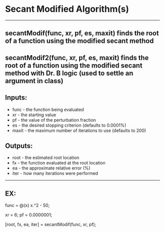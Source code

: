 # Secant Modified Algorithm(s)
---
## secantModif(func, xr, pf, es, maxit) finds the root of a function using the modified secant method

## secantModif2(func, xr, pf, es, maxit) finds the root of a function using the modified secant method with Dr. B logic (used to settle an argument in class)

## Inputs:
* func - the function being evaluated
* xr - the starting value
* pf - the value of the perturbation fraction
* es - the desired stopping criterion (defaults to 0.0001%)
* maxit - the maximum number of iterations to use (defaults to 200)

## Outputs:
* root - the estimated root location
* fx - the function evaluated at the root location
* ea - the approximate relative error (%)
* iter - how many iterations were performed
---
## EX: 
func = @(x) x.^2 - 50;

xr = 6; pf = 0.0000001; 

[root, fx, ea, iter] = secantModif(func, xr, pf);
